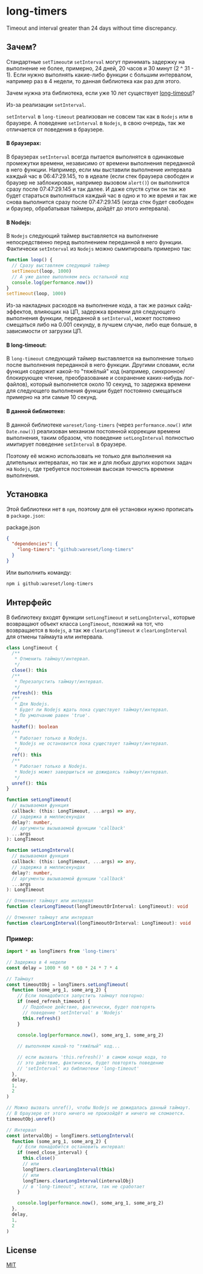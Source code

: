 # long-timers

Timeout and interval greater than 24 days without time discrepancy.

## Зачем?

Стандартные `setTimeout`и `setInterval` могут принимать задержку на выполнение не более, примерно, 24 дней, 20 часов и 30 минут (2 ^ 31 - 1). Если нужно выполнять какие-либо функции с большим интервалом, например раз в 4 недели, то данная библиотека как раз для этого.

Зачем нужна эта библиотека, если уже 10 лет существует [long-timeout](https://www.npmjs.com/package/long-timeout)?

Из-за реализации `setInterval`.

`setInterval` в `long-timeout` реализован не совсем так как в `Nodejs` или в браузере. А поведение `setInterval` в `Nodejs`, в свою очередь, так же отличается от поведения в браузере.

#### В браузерах:

В браузерах `setInterval` всегда пытается выполнятся в одинаковые промежутки времени, независимо от времени выполнения переданной в него функции. Например, если мы выставили выполнение интервала каждый час в 06:47:29.145, то в идеале (если стек браузера свободен и браузер не заблокирован, например вызовом `alert()`) он выполнится сразу после 07:47:29.145 и так далее. И даже спустя сутки он так же будет стараться выполняться каждый час в одно и то же время и так же снова выполнится сразу после 07:47:29.145 (когда стек будет свободен и браузер, обрабатывая таймеры, дойдёт до этого интервала).

#### В Nodejs:

В `Nodejs` следующий таймер выставляется на выполнение непосредственно перед выполнением переданной в него функции. Фактически `setInterval` из `Nodejs` можно сымитировать примерно так:

```js
function loop() {
  // Сразу выставляем следующий таймер
  setTimeout(loop, 1000)
  // А уже далее выполняем весь остальной код
  console.log(performance.now())
}
setTimeout(loop, 1000)
```

Из-за накладных расходов на выполнение кода, а так же разных сайд-эффектов, влияющих на ЦП, задержка времени для следующего выполнения функции, переданной в `setInterval`, может постоянно смещаться либо на 0.001 секунду, в лучшем случае, либо еще больше, в зависимости от загрузки ЦП.

#### В long-timeout:

В `long-timeout` следующий таймер выставляется на выполнение только после выполнения переданной в него функции. Другими словами, если функция содержит какой-то "тяжёлый" код (например, синхронное/блокирующее чтение, преобразование и сохранение каких-нибудь лог-файлов), который выполняется около 10 секунд, то задержка времени для следующего выполнения функции будет постоянно смещаться примерно на эти самые 10 секунд.

#### В данной библиотеке:

В данной библиотеке `wareset/long-timers` (через `performance.now()` или `Date.now()`) реализован механизм постоянной коррекции времени выполнения, таким образом, что поведение `setLongInterval` полностью имитирует поведение `setInterval` в браузере.

Поэтому её можно использовать не только для выполнения на длительных интервалах, но так же и для любых других коротких задач на `Nodejs`, где требуется постоянная высокая точность времени выполнения.

## Установка

Этой библиотеки нет в `npm`, поэтому для её установки нужно прописать в `package.json`:

package.json

```json
{
  "dependencies": {
    "long-timers": "github:wareset/long-timers"
  }
}
```

Или выполнить команду:

```bash
npm i github:wareset/long-timers
```

## Интерфейс

В библиотеку входят функции `setLongTimeout` и `setLongInterval`, которые возвращают объект класса `LongTimeout`, похожий на тот, что возвращается в `Nodejs`, а так же `clearLongTimeout` и `clearLongInterval` для отмены таймаута или интервала.

```typescript
class LongTimeout {
  /**
   * Отменить таймаут/интервал.
   */
  close(): this
  /**
   * Перезапустить таймаут/интервал.
   */
  refresh(): this
  /**
   * Для Nodejs.
   * Будет ли Nodejs ждать пока существует таймаут/интервал.
   * По умолчанию равен 'true'.
   */
  hasRef(): boolean
  /**
   * Работает только в Nodejs.
   * Nodejs не остановится пока существует таймаут/интервал.
   */
  ref(): this
  /**
   * Работает только в Nodejs.
   * Nodejs может завершиться не дожидаясь таймаут/интервал.
   */
  unref(): this
}

function setLongTimeout(
  // вызываемая функция
  callback: (this: LongTimeout, ...args) => any,
  // задержка в миллисекундах
  delay?: number,
  // аргументы вызываемой функции 'callback'
  ...args
): LongTimeout

function setLongInterval(
  // вызываемая функция
  callback: (this: LongTimeout, ...args) => any,
  // задержка в миллисекундах
  delay?: number,
  // аргументы вызываемой функции 'callback'
  ...args
): LongTimeout

// Отменяет таймаут или интервал
function clearLongTimeout(longTimeoutOrInterval: LongTimeout): void

// Отменяет таймаут или интервал
function clearLongInterval(longTimeoutOrInterval: LongTimeout): void
```

### Пример:

```js
import * as longTimers from 'long-timers'

// Задержка в 4 недели
const delay = 1000 * 60 * 60 * 24 * 7 * 4

// Таймаут
const timeoutObj = longTimers.setLongTimeout(
  function (some_arg_1, some_arg_2) {
    // Если понадобится запустить таймаут повторно:
    if (need_refresh_timeout) {
      // Подобное действие, фактически, будет повторять
      // поведение 'setInterval' в 'Nodejs'
      this.refresh()
    }

    console.log(performance.now(), some_arg_1, some_arg_2)
    
    // выполняем какой-то "тяжёлый" код...

    // если вызвать 'this.refresh()' в самом конце кода, то
    // это действие, фактически, будет повторять поведение
    // 'setInterval' из библиотеки 'long-timeout'
  },
  delay,
  1,
  2
)

// Можно вызвать unref(), чтобы Nodejs не дожидалась данный таймаут.
// В браузере от этого ничего не произойдёт и ничего не сломается.
timeoutObj.unref()

// Интервал
const intervalObj = longTimers.setLongInterval(
  function (some_arg_1, some_arg_2) {
    // Если понадобится остановить интервал:
    if (need_close_interval) {
      this.close()
      // или
      longTimers.clearLongInterval(this)
      // или
      longTimers.clearLongInterval(intervalObj)
      // в 'long-timeout', кстати, так не сработает
    }

    console.log(performance.now(), some_arg_1, some_arg_2)
  },
  delay,
  1,
  2
)
```

## License

[MIT](LICENSE)
